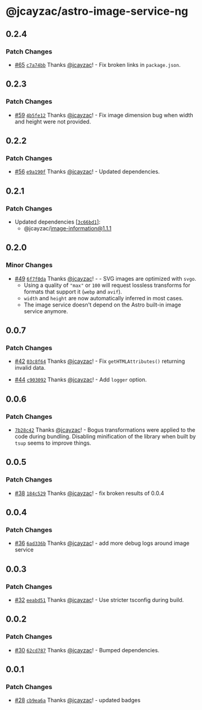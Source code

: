 # @jcayzac/astro-image-service-ng

## 0.2.4

### Patch Changes

- [#65](https://github.com/jcayzac/copepod-modules/pull/65) [`c7a74bb`](https://github.com/jcayzac/copepod-modules/commit/c7a74bbd71c022fdc118277161c68939966213b2) Thanks [@jcayzac](https://github.com/jcayzac)! - Fix broken links in `package.json`.

## 0.2.3

### Patch Changes

- [#59](https://github.com/jcayzac/copepod-modules/pull/59) [`4b5fe12`](https://github.com/jcayzac/copepod-modules/commit/4b5fe1218f3862c4a8711c5f923a33573002b5f9) Thanks [@jcayzac](https://github.com/jcayzac)! - Fix image dimension bug when width and height were not provided.

## 0.2.2

### Patch Changes

- [#56](https://github.com/jcayzac/copepod-modules/pull/56) [`e9a190f`](https://github.com/jcayzac/copepod-modules/commit/e9a190fc9174d617a7c048aa3b7042770a7279b1) Thanks [@jcayzac](https://github.com/jcayzac)! - Updated dependencies.

## 0.2.1

### Patch Changes

- Updated dependencies [[`3c66bd1`](https://github.com/jcayzac/copepod-modules/commit/3c66bd149c5d74a9b12dd14d6acf210a6eb66cd9)]:
  - @jcayzac/image-information@1.1.1

## 0.2.0

### Minor Changes

- [#49](https://github.com/jcayzac/copepod-modules/pull/49) [`6f7f0da`](https://github.com/jcayzac/copepod-modules/commit/6f7f0da862cc8993d00e8cb9b7a1047e795bb3b9) Thanks [@jcayzac](https://github.com/jcayzac)! - - SVG images are optimized with `svgo`.
  - Using a quality of `"max"` or `100` will request lossless transforms for formats that support it (`webp` and `avif`).
  - `width` and `height` are now automatically inferred in most cases.
  - The image service doesn't depend on the Astro built-in image service anymore.

## 0.0.7

### Patch Changes

- [#42](https://github.com/jcayzac/copepod-modules/pull/42) [`03c8f64`](https://github.com/jcayzac/copepod-modules/commit/03c8f64c9ffd271cc6b8ea0f57b4caba1634eba5) Thanks [@jcayzac](https://github.com/jcayzac)! - Fix `getHTMLAttributes()` returning invalid data.

- [#44](https://github.com/jcayzac/copepod-modules/pull/44) [`c903092`](https://github.com/jcayzac/copepod-modules/commit/c903092b496cac12a8af4df92c8cb22988531492) Thanks [@jcayzac](https://github.com/jcayzac)! - Add `logger` option.

## 0.0.6

### Patch Changes

- [`7b28c42`](https://github.com/jcayzac/copepod-modules/commit/7b28c42fbf6a7e8d229df1f4efb03985418ca5d0) Thanks [@jcayzac](https://github.com/jcayzac)! - Bogus transformations were applied to the code during bundling. Disabling minification of the library when built by `tsup` seems to improve things.

## 0.0.5

### Patch Changes

- [#38](https://github.com/jcayzac/copepod-modules/pull/38) [`184c529`](https://github.com/jcayzac/copepod-modules/commit/184c529689c09a6671130460ed8af05c2a8bf136) Thanks [@jcayzac](https://github.com/jcayzac)! - fix broken results of 0.0.4

## 0.0.4

### Patch Changes

- [#36](https://github.com/jcayzac/copepod-modules/pull/36) [`6ad336b`](https://github.com/jcayzac/copepod-modules/commit/6ad336bfddf176e23bbd40643875142296064bce) Thanks [@jcayzac](https://github.com/jcayzac)! - add more debug logs around image service

## 0.0.3

### Patch Changes

- [#32](https://github.com/jcayzac/copepod-modules/pull/32) [`eeabd51`](https://github.com/jcayzac/copepod-modules/commit/eeabd51b7919b0070e1f5196a2a04f469e134fd2) Thanks [@jcayzac](https://github.com/jcayzac)! - Use stricter tsconfig during build.

## 0.0.2

### Patch Changes

- [#30](https://github.com/jcayzac/copepod-modules/pull/30) [`62cd787`](https://github.com/jcayzac/copepod-modules/commit/62cd787cc00cadaa126199a6cbe8c6c06907727b) Thanks [@jcayzac](https://github.com/jcayzac)! - Bumped dependencies.

## 0.0.1

### Patch Changes

- [#28](https://github.com/jcayzac/copepod-modules/pull/28) [`cb9ea6a`](https://github.com/jcayzac/copepod-modules/commit/cb9ea6ad4137c55e81c649b0580da209f5f51ba3) Thanks [@jcayzac](https://github.com/jcayzac)! - updated badges
